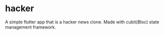# hacker

A simple flutter app that is a hacker news clone. Made with cubit(Bloc) state management framework.
